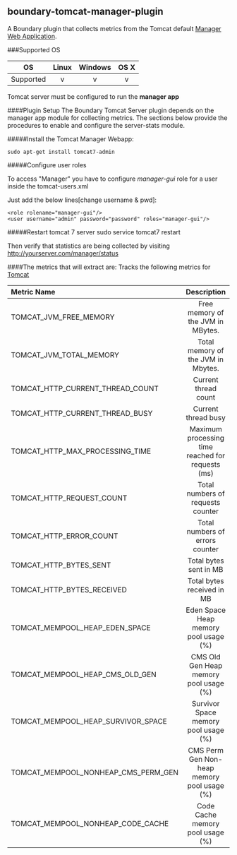boundary-tomcat-manager-plugin
------------------------------
A Boundary plugin that collects metrics from the Tomcat default [Manager Web Application](http://tomcat.apache.org/tomcat-7.0-doc/manager-howto.html).

###Supported OS

|   OS    | Linux | Windows | OS X|
|:-------:|:-----:|:-------:|:---:|
|Supported|   v   |    v    |  v  |

Tomcat server must be configured to run the **manager app**

####Plugin Setup
The Boundary Tomcat Server plugin depends on the manager app module for collecting metrics. The sections below provide the procedures to enable and configure the server-stats module.

#####Install the Tomcat Manager Webapp:

    sudo apt-get install tomcat7-admin

#####Configure user roles

 To access "Manager" you have to configure *manager-gui* role for a user inside the tomcat-users.xml

 Just add the below lines[change username & pwd]:

    <role rolename="manager-gui"/>
    <user username="admin" password="password" roles="manager-gui"/>

#####Restart tomcat 7 server
    sudo service tomcat7 restart

Then verify that statistics are being collected by visiting http://yourserver.com/manager/status

####The metrics that will extract are:
Tracks the following metrics for [Tomcat](http://tomcat.apache.org/)

| Metric Name | Description |
|:------------|:-----------:|
|TOMCAT_JVM_FREE_MEMORY | Free memory of the JVM in MBytes.|
|TOMCAT_JVM_TOTAL_MEMORY | Total memory of the JVM in Mbytes.|
|TOMCAT_HTTP_CURRENT_THREAD_COUNT | Current thread count|
|TOMCAT_HTTP_CURRENT_THREAD_BUSY | Current thread busy|
|TOMCAT_HTTP_MAX_PROCESSING_TIME| Maximum processing time reached for requests (ms)|
|TOMCAT_HTTP_REQUEST_COUNT| Total numbers of requests counter|
|TOMCAT_HTTP_ERROR_COUNT| Total numbers of errors counter|
|TOMCAT_HTTP_BYTES_SENT| Total bytes sent in MB|
|TOMCAT_HTTP_BYTES_RECEIVED| Total bytes received in MB|
|TOMCAT_MEMPOOL_HEAP_EDEN_SPACE| Eden Space Heap memory pool usage (%)|
|TOMCAT_MEMPOOL_HEAP_CMS_OLD_GEN| CMS Old Gen Heap memory pool usage (%)|
|TOMCAT_MEMPOOL_HEAP_SURVIVOR_SPACE| Survivor Space memory pool usage (%)|
|TOMCAT_MEMPOOL_NONHEAP_CMS_PERM_GEN| CMS Perm Gen Non-heap memory pool usage (%)|
|TOMCAT_MEMPOOL_NONHEAP_CODE_CACHE| Code Cache memory pool usage (%)|
